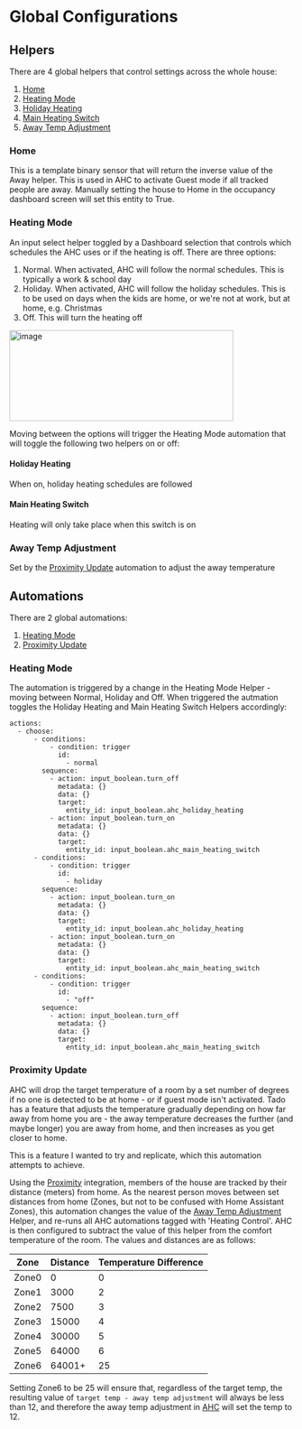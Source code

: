 # Global Configurations
## Helpers
There are 4 global helpers that control settings across the whole house:
1. [Home](#home)
2. [Heating Mode](#heating-mode)
3. [Holiday Heating](#holiday-heating)
4. [Main Heating Switch](#main-heating-switch)
5. [Away Temp Adjustment](#away-temp-adjustment)

### Home
This is a template binary sensor that will return the inverse value of the Away helper. This is used in AHC to activate Guest mode if all tracked people are away. Manually setting the house to Home in the occupancy dashboard screen will set this entity to True.

### Heating Mode
An input select helper toggled by a Dashboard selection that controls which schedules the AHC uses or if the heating is off. There are three options:
1. Normal. When activated, AHC will follow the normal schedules. This is typically a work & school day
2. Holiday. When activated, AHC will follow the holiday schedules. This is to be used on days when the kids are home, or we're not at work, but at home, e.g. Christmas
3. Off. This will turn the heating off

<img width="397" height="161" alt="image" src="https://github.com/user-attachments/assets/ea4e403e-e844-4291-966a-b3bb485f8dd1" />

Moving between the options will trigger the Heating Mode automation that will toggle the following two helpers on or off:

#### Holiday Heating
When on, holiday heating schedules are followed

#### Main Heating Switch
Heating will only take place when this switch is on

### Away Temp Adjustment
Set by the [Proximity Update](#proximity-update) automation to adjust the away temperature

## Automations
There are 2 global automations:
1) [Heating Mode](#heating-mode-1)
2) [Proximity Update](#proximity-update)

### Heating Mode
The automation is triggered by a change in the Heating Mode Helper - moving between Normal, Holiday and Off. When triggered the autmation toggles the Holiday Heating and Main Heating Switch Helpers accordingly:
```
actions:
  - choose:
      - conditions:
          - condition: trigger
            id:
              - normal
        sequence:
          - action: input_boolean.turn_off
            metadata: {}
            data: {}
            target:
              entity_id: input_boolean.ahc_holiday_heating
          - action: input_boolean.turn_on
            metadata: {}
            data: {}
            target:
              entity_id: input_boolean.ahc_main_heating_switch
      - conditions:
          - condition: trigger
            id:
              - holiday
        sequence:
          - action: input_boolean.turn_on
            metadata: {}
            data: {}
            target:
              entity_id: input_boolean.ahc_holiday_heating
          - action: input_boolean.turn_on
            metadata: {}
            data: {}
            target:
              entity_id: input_boolean.ahc_main_heating_switch
      - conditions:
          - condition: trigger
            id:
              - "off"
        sequence:
          - action: input_boolean.turn_off
            metadata: {}
            data: {}
            target:
              entity_id: input_boolean.ahc_main_heating_switch
```
### Proximity Update
AHC will drop the target temperature of a room by a set number of degrees if no one is detected to be at home - or if guest mode isn't activated.
Tado has a feature that adjusts the temperature gradually depending on how far away from home you are - the away temperature decreases the further (and maybe longer) you are away from home, and then increases as you get closer to home.

This is a feature I wanted to try and replicate, which this automation attempts to achieve.

Using the [Proximity](https://www.home-assistant.io/integrations/proximity) integration, members of the house are tracked by their distance (meters) from home. As the nearest person moves between set distances from home (Zones, but not to be confused with Home Assistant Zones), this automation changes the value of the [Away Temp Adjustment](#away-temp-adjustment) Helper, and re-runs all AHC automations tagged with 'Heating Control'. AHC is then configured to subtract the value of this helper from the comfort temperature of the room. The values and distances are as follows:

|Zone  |Distance	| Temperature Difference |
|----- |----------|------------------------|
|Zone0 |0         |0                       |
|Zone1 |3000	    |2                       |
|Zone2 |7500	    |3                       |
|Zone3 |15000	    |4                       |
|Zone4 |30000	    |5                       |
|Zone5 |64000	    |6                       |
|Zone6 |64001+	  |25                      |

Setting Zone6 to be 25 will ensure that, regardless of the target temp, the resulting value of `target temp - away temp adjustment` will always be less than 12, and therefore the away temp adjustment in [AHC](/docs/heating/room_configurations.md#advanced-heating-control) will set the temp to 12.
